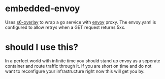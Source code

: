 # embedded-envoy

Uses [s6-overlay](https://github.com/just-containers/s6-overlay) to wrap a go service with [envoy](https://www.envoyproxy.io/docs/envoy/v1.14.3/) proxy. The envoy.yaml is configured to allow retrys when a GET request returns 5xx.

# should I use this?

In a perfect world with infinite time you should stand up envoy as a seperate container and route traffic through it. If you are short on time and do not want to reconfigure your infrastructure right now this will get you by.